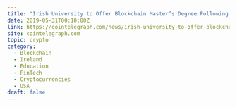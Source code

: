 ```yaml
---
title: "Irish University to Offer Blockchain Master’s Degree Following New Partnership"
date: 2019-05-31T00:10:00Z
link: https://cointelegraph.com/news/irish-university-to-offer-blockchain-masters-degree-following-new-partnership?utm_medium=RSS&utm_source=hune
site: cointelegraph.com
topic: crypto
category:
  - Blockchain
  - Ireland
  - Education
  - FinTech
  - Cryptocurrencies
  - USA
draft: false
---
```

